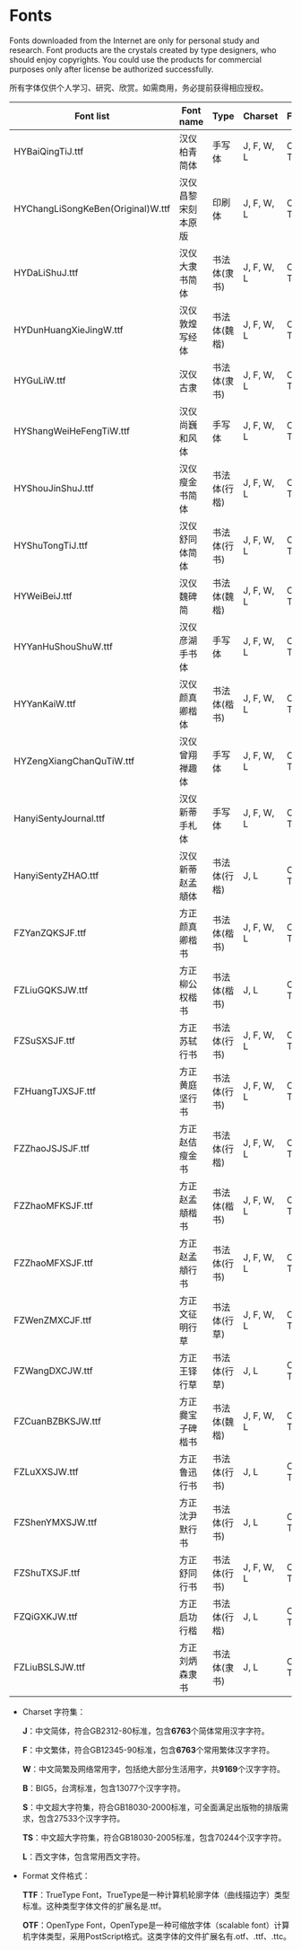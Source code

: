 # Fonts
Fonts downloaded from the Internet are only for personal study and research. Font products are the crystals created by type designers, who should enjoy copyrights. You could use the products for commercial purposes only after license be authorized successfully.

所有字体仅供个人学习、研究、欣赏。如需商用，务必提前获得相应授权。

| Font list                         | Font name          | Type   | Charset    | Format   | Year |
| --------------------------------- | ------------------ | ------ | ---------- | -------- | ---- |
| HYBaiQingTiJ.ttf                  | 汉仪柏青简体       | 手写体 | J, F, W, L | OTF, TTF | 2002 |
| HYChangLiSongKeBen(Original)W.ttf | 汉仪昌黎宋刻本原版  | 印刷体 | J, F, W, L | OTF, TTF | 2018 |
| HYDaLiShuJ.ttf                    | 汉仪大隶书简体     | 书法体(隶书) | J, F, W, L | OTF, TTF | 1996 |
| HYDunHuangXieJingW.ttf            | 汉仪敦煌写经体     | 书法体(魏楷) | J, F, W, L | OTF, TTF | 2018 |
| HYGuLiW.ttf                       | 汉仪古隶          | 书法体(隶书) | J, F, W, L | OTF, TTF | 2019 |
| HYShangWeiHeFengTiW.ttf           | 汉仪尚巍和风体     | 手写体 | J, F, W, L | OTF, TTF | 2020 |
| HYShouJinShuJ.ttf                 | 汉仪瘦金书简体     | 书法体(行楷) | J, F, W, L | OTF, TTF | 2000 |
| HYShuTongTiJ.ttf                  | 汉仪舒同体简体     | 书法体(行书) | J, F, W, L | OTF, TTF | 1996 |
| HYWeiBeiJ.ttf                     | 汉仪魏碑简        | 书法体(魏楷) | J, F, W, L | OTF, TTF | 1996 |
| HYYanHuShouShuW.ttf               | 汉仪彦湖手书体     | 手写体 | J, F, W, L | OTF, TTF | 2019 |
| HYYanKaiW.ttf                     | 汉仪颜真卿楷体     | 书法体(楷书) | J, F, W, L | OTF, TTF | 2019 |
| HYZengXiangChanQuTiW.ttf          | 汉仪曾翔禅趣体     | 手写体 | J, F, W, L | OTF, TTF | 2020 |
| HanyiSentyJournal.ttf             | 汉仪新蒂手札体     | 手写体 | J, F, W, L | OTF, TTF | 2018 |
| HanyiSentyZHAO.ttf                | 汉仪新蒂赵孟頫体   | 书法体(行楷) | J, L       | OTF, TTF | 2016 |
| FZYanZQKSJF.ttf                   | 方正颜真卿楷书     | 书法体(楷书) | J, F, W, L | OTF, TTF | 2020 |
| FZLiuGQKSJW.ttf                   | 方正柳公权楷书     | 书法体(楷书) | J, L | OTF, TTF | 2020 |
| FZSuSXSJF.ttf                     | 方正苏轼行书      | 书法体(行书) | J, F, W, L | OTF, TTF | 2020 |
| FZHuangTJXSJF.ttf                 | 方正黄庭坚行书     | 书法体(行书) | J, F, W, L | OTF, TTF | 2020 |
| FZZhaoJSJSJF.ttf                  | 方正赵佶瘦金书     | 书法体(行楷) | J, F, W, L | OTF, TTF | 2020 |
| FZZhaoMFKSJF.ttf                  | 方正赵孟頫楷书     | 书法体(楷书) | J, F, W, L | OTF, TTF | 2020 |
| FZZhaoMFXSJF.ttf                  | 方正赵孟頫行书     | 书法体(行书) | J, F, W, L | OTF, TTF | 2020 |
| FZWenZMXCJF.ttf                   | 方正文征明行草     | 书法体(行草) | J, F, W, L | OTF, TTF | 2020 |
| FZWangDXCJW.ttf                   | 方正王铎行草      | 书法体(行草) | J, L | OTF, TTF | 2019 |
| FZCuanBZBKSJW.ttf                 | 方正爨宝子碑楷书   | 书法体(魏楷) | J, F, W, L | OTF, TTF | 2019 |
| FZLuXXSJW.ttf                     | 方正鲁迅行书      | 书法体(行书) | J, L | OTF, TTF | 2019 |
| FZShenYMXSJW.ttf                  | 方正沈尹默行书     | 书法体(行书) | J, L | OTF, TTF | 2019 |
| FZShuTXSJF.ttf                    | 方正舒同行书      | 书法体(行书) | J, F, W, L | OTF, TTF | 2019 |
| FZQiGXKJW.ttf                     | 方正启功行楷      | 书法体(行楷) | J, L | OTF, TTF | 2019 |
| FZLiuBSLSJW.ttf                   | 方正刘炳森隶书     | 书法体(隶书) | J, L | OTF, TTF | 2019 |

* Charset 字符集：

  **J**：中文简体，符合GB2312-80标准，包含**6763**个简体常用汉字字符。

  **F**：中文繁体，符合GB12345-90标准，包含**6763**个常用繁体汉字字符。

  **W**：中文简繁及网络常用字，包括绝大部分生活用字，共**9169**个汉字字符。

  **B**：BIG5，台湾标准，包含13077个汉字字符。

  **S**：中文超大字符集，符合GB18030-2000标准，可全面满足出版物的排版需求，包含27533个汉字字符。

  **TS**：中文超大字符集，符合GB18030-2005标准，包含70244个汉字字符。

  **L**：西文字体，包含常用西文字符。

- Format 文件格式：

  **TTF**：TrueType Font，TrueType是一种计算机轮廓字体（曲线描边字）类型标准。这种类型字体文件的扩展名是.ttf。

  **OTF**：OpenType Font，OpenType是一种可缩放字体（scalable font）计算机字体类型，采用PostScript格式。这类字体的文件扩展名有.otf、.ttf、.ttc。

